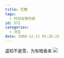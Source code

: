 ```yaml
---
title: 花舞
tags:
  - 时间足够你爱
id: 575
categories:
  - 浮生
date: 2008-12-21 05:26:22
---
```


<span>遥知不是雪，为有暗香来
<span>[![](https://ndtxkq.bay.livefilestore.com/y1mEZQvMP8WC_VV3dMdzzdIThOQJs_RncietfeR-Fddt2Rg52RM9SaryF7-bvuYJ71TO1z3caXtq40isQZ08OmZ2pMJp9LrQD84w-X_bYGtAwg6sZp4L0SNbwHIcpokrrNm7dVr_sF7t2g/IMG_4154.jpg)](https://ndtxkq.bay.livefilestore.com/y1mEZQvMP8WC_VV3dMdzzdIThOQJs_RncietfeR-Fddt2Rg52RM9SaryF7-bvuYJ71TO1z3caXtq40isQZ08OmZ2pMJp9LrQD84w-X_bYGtAwg6sZp4L0SNbwHIcpokrrNm7dVr_sF7t2g/IMG_4154.jpg)</span></span>